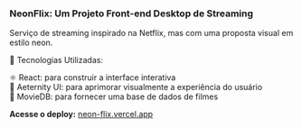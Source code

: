 ### NeonFlix: Um Projeto Front-end Desktop de Streaming

Serviço de streaming inspirado na Netflix, mas com uma proposta visual em estilo neon.

🔧 Tecnologias Utilizadas:

⚛️ React: para construir a interface interativa  
🎨 Aeternity UI: para aprimorar visualmente a experiência do usuário  
🎥 MovieDB: para fornecer uma base de dados de filmes  

**Acesse o deploy:** [neon-flix.vercel.app](https://neon-flix.vercel.app)
